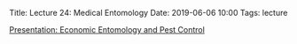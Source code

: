 Title: Lecture 24: Medical Entomology
Date: 2019-06-06 10:00
Tags: lecture


[Presentation: Economic Entomology and Pest Control](/pdfs/applied-ent.ppt)
